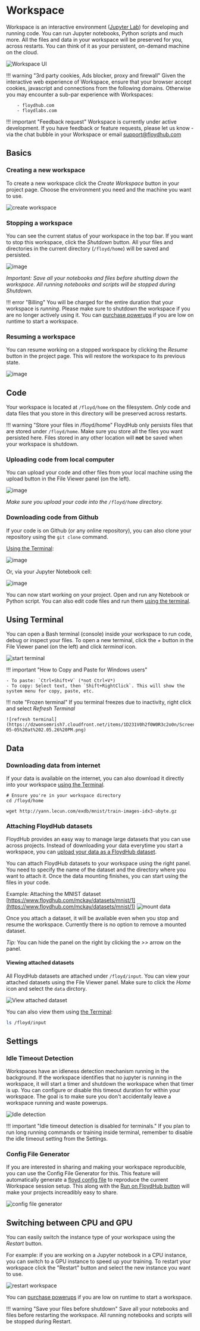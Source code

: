 # Workspace

Workspace is an interactive environment ([Jupyter Lab](https://blog.jupyter.org/jupyterlab-is-ready-for-users-5a6f039b8906)) for developing and running code. You can run Jupyter notebooks, Python scripts and much more. All the files and data in your workspace will be preserved for you, across restarts. You can think of it as your persistent, on-demand machine on the cloud.

![Workspace UI](../img/workspace/workspace_ui.png)

!!! warning "3rd party cookies, Ads blocker, proxy and firewall"
    Given the interactive web experience of Workspace, ensure that your browser accept cookies, javascript and connections from the following domains. Otherwise you may encounter a sub-par experience with Workspaces:

        - floydhub.com
        - floydlabs.com


!!! important "Feedback request"
    Workspace is currently under active development. If you have feedback or feature requests, please let us know - via the chat bubble in your Workspace or email [support@floydhub.com](mailto:support@floydhub.com)

## Basics

### Creating a new workspace

To create a new workspace click the *Create Workspace* button in your project page. Choose the environment you need and the machine you want to use.

![create workspace](../img/workspace/create_workspace.png)

### Stopping a workspace

You can see the current status of your workspace in the top bar. If you want to stop this workspace, click the *Shutdown* button. All your files and directories in the current directory (`/floyd/home`) will be saved and persisted.

![image](https://dzwonsemrish7.cloudfront.net/items/0t36131c3j2d0s130W22/Image%202018-05-04%20at%203.04.20%20PM.png)

*Important: Save all your notebooks and files before shutting down the workspace. All running notebooks and scripts will be stopped during Shutdown.*

!!! error "Billing"
    You will be charged for the entire duration that your workspace is *running*. Please make sure to shutdown the workspace if you are no longer actively using it. You can [purchase powerups](https://www.floydhub.com/settings/powerups) if you are low on runtime to start a workspace.

### Resuming a workspace

You can resume working on a stopped workspace by clicking the *Resume* button in the project page. This will restore the workspace to its previous state.

![image](https://dzwonsemrish7.cloudfront.net/items/1S1A2j0W3z1E0t0A0E1F/%5Bb53674349b29b7d68696f30142a8345f%5D_Image+2018-05-04+at+3.09.45+PM.png)

## Code

Your workspace is located at `/floyd/home` on the filesystem. *Only* code and data files that you store in this directory will be preserved across restarts.

!!! warning "Store your files in /floyd/home"
    FloydHub only persists files that are stored under `/floyd/home`. Make sure you store all the files you want persisted here. Files stored in any other location will **not** be saved when your workspace is shutdown.

### Uploading code from local computer

You can upload your code and other files from your local machine using the upload button in the File Viewer panel (on the left).

![image](../img/workspace/upload_code.png)

*Make sure you upload your code into the `/floyd/home` directory.*

### Downloading code from Github

If your code is on Github (or any online repository), you can also clone your repository using the `git clone` command.

[Using the Terminal](#using-terminal):

![image](../img/workspace/git_clone_terminal.png)

Or, via your Jupyter Notebook cell:

![image](../img/workspace/git_clone.png)

You can now start working on your project. Open and run any Notebook or Python script. You can also edit code files and run them [using the terminal](#using-terminal).

## Using Terminal

You can open a Bash terminal (console) inside your workspace to run code, debug or inspect your files. To open a new terminal, click the *+* button in the File Viewer panel (on the left) and click *terminal* icon.

![start terminal](https://dzwonsemrish7.cloudfront.net/items/3Z3A1A392A0T1L0L0840/terminal_icon.png)

!!! important "How to Copy and Paste for Windows users"

	- To paste: `Ctrl+Shift+V` (*not Ctrl+V*)
	- To copy: Select text, then `Shift+RightClick`. This will show the system menu for copy, paste, etc.

!!! note "Frozen terminal"
    If you terminal freezes due to inactivity, right click and select *Refresh Terminal*

    ![refresh terminal](https://dzwonsemrish7.cloudfront.net/items/1D231V0h2f0W0R3c2o0n/Screen%20Shot%202018-05-05%20at%202.05.26%20PM.png)

## Data

### Downloading data from internet

If your data is available on the internet, you can also download it directly into your workspace [using the Terminal](#using-terminal).

```
# Ensure you're in your workspace directory
cd /floyd/home

wget http://yann.lecun.com/exdb/mnist/train-images-idx3-ubyte.gz
```

### Attaching FloydHub datasets

FloydHub provides an easy way to manage large datasets that you can use across projects. Instead of downloading your data everytime you start a workspace, you can [upload your data as a FloydHub dataset](https://docs.floydhub.com/guides/create_and_upload_dataset/).

You can attach FloydHub datasets to your workspace using the right panel. You need to specify the name of the dataset and the directory where you want to attach it. Once the data mounting finishes, you can start using the files in your code.

Example: Attaching the MNIST dataset [https://www.floydhub.com/mckay/datasets/mnist/1](https://www.floydhub.com/mckay/datasets/mnist/1)
![mount data](../img/workspace/data.gif)

Once you attach a dataset, it will be available even when you stop and resume the workspace. Currently there is no option to remove a mounted dataset.

*Tip:* You can hide the panel on the right by clicking the *>>* arrow on the panel.

#### Viewing attached datasets

All FloydHub datasets are attached under `/floyd/input`. You can view your attached datasets using the File Viewer panel. Make sure to click the *Home* icon and select the `data` dirctory.

![View attached dataset](../img/workspace/view_attached_datasets.png)

You can also view them using [the Terminal](#using-terminal):

```bash
ls /floyd/input
```

## Settings

### Idle Timeout Detection

Workspaces have an idleness detection mechanism running in the background. If the workspace identifies that no jupyter is running in the workspace, it will start a timer and shutdown the workspace when that timer is up. You can configure or disable this timeout duration for within your workspace. The goal is to make sure you don't accidentally leave a workspace running and waste powerups.

![Idle detection](../img/workspace/idle.png)

!!! important "Idle timeout detection is disabled for terminals."
     If you plan to run long running commands or training inside terminal, remember to disable the idle timeout setting from the Settings.

### Config File Generator

If you are interested in sharing and making your workspace reproducible, you can use the Config File Generator for this. This feature will automatically generate a [floyd config file](/floyd_config.md) to reproduce the current Workspace session setup. This along with the [Run on FloydHub button](./run_on_floydhub_button.md) will make your projects increadibly easy to share.

![config file generator](../img/workspace/config.png)

## Switching between CPU and GPU

You can easily switch the instance type of your workspace using the *Restart* button.

For example: if you are working on a Jupyter notebook in a CPU instance, you can switch to a GPU instance to speed up your training. To restart your workspace click the "Restart" button and select the new instance you want to use.

![restart workspace](https://dzwonsemrish7.cloudfront.net/items/0U3Q1O2Q0A192x3H0P2q/Screen%20Recording%202018-05-04%20at%2003.40%20PM.gif)

You can [purchase powerups](https://www.floydhub.com/settings/powerups) if you are low on runtime to start a workspace.

!!! warning "Save your files before shutdown"
    Save all your notebooks and files before restarting the workspace. All running notebooks and scripts will be stopped during Restart.


